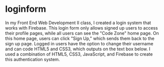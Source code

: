 # loginform
In my Front End Web Development II class, I created a login system that works with Firebase. This login form only allows signed up users to access their profile pages, while all users can see the "Code Zone" home page. On this home page, users can click "Sign Up," which sends them back to the sign up page. Logged in users have the option to change their username and can code HTML5 and CSS3, which outputs on the text box below. I used a combination of HTML5, CSS3, JavaScript, and Firebase to create this authentication system.
